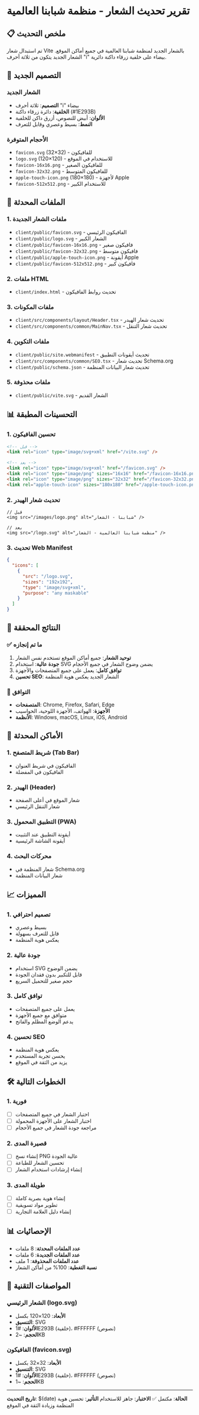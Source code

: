 # تقرير تحديث الشعار - منظمة شبابنا العالمية

## 📋 ملخص التحديث

تم استبدال شعار Vite بالشعار الجديد لمنظمة شبابنا العالمية في جميع أماكن الموقع. الشعار الجديد يتكون من ثلاثة أحرف "i" بيضاء على خلفية زرقاء داكنة دائرية.

## 🎨 التصميم الجديد

### الشعار الجديد

- **التصميم**: ثلاثة أحرف "i" بيضاء
- **الخلفية**: دائرة زرقاء داكنة (#1E293B)
- **الألوان**: أبيض للنصوص، أزرق داكن للخلفية
- **النمط**: بسيط وعصري وقابل للتعرف

### الأحجام المتوفرة

- `favicon.svg` (32×32) - للفافيكون
- `logo.svg` (120×120) - للاستخدام في الموقع
- `favicon-16x16.png` - للفافيكون الصغير
- `favicon-32x32.png` - للفافيكون المتوسط
- `apple-touch-icon.png` (180×180) - لأجهزة Apple
- `favicon-512x512.png` - للاستخدام الكبير

## 🔧 الملفات المحدثة

### 1. ملفات الشعار الجديدة

- `client/public/favicon.svg` - الفافيكون الرئيسي
- `client/public/logo.svg` - الشعار الكبير
- `client/public/favicon-16x16.png` - فافيكون صغير
- `client/public/favicon-32x32.png` - فافيكون متوسط
- `client/public/apple-touch-icon.png` - أيقونة Apple
- `client/public/favicon-512x512.png` - فافيكون كبير

### 2. ملفات HTML

- `client/index.html` - تحديث روابط الفافيكون

### 3. ملفات المكونات

- `client/src/components/layout/Header.tsx` - تحديث شعار الهيدر
- `client/src/components/common/MainNav.tsx` - تحديث شعار التنقل

### 4. ملفات التكوين

- `client/public/site.webmanifest` - تحديث أيقونات التطبيق
- `client/src/components/common/SEO.tsx` - تحديث شعار Schema.org
- `client/public/schema.json` - تحديث شعار البيانات المنظمة

### 5. ملفات محذوفة

- `client/public/vite.svg` - الشعار القديم

## 📊 التحسينات المطبقة

### 1. تحسين الفافيكون

```html
<!-- قبل -->
<link rel="icon" type="image/svg+xml" href="/vite.svg" />

<!-- بعد -->
<link rel="icon" type="image/svg+xml" href="/favicon.svg" />
<link rel="icon" type="image/png" sizes="16x16" href="/favicon-16x16.png" />
<link rel="icon" type="image/png" sizes="32x32" href="/favicon-32x32.png" />
<link rel="apple-touch-icon" sizes="180x180" href="/apple-touch-icon.png" />
```

### 2. تحديث شعار الهيدر

```tsx
// قبل
<img src="/images/logo.png" alt="شبابنا - الشعار" />

// بعد
<img src="/logo.svg" alt="منظمة شبابنا العالمية - الشعار" />
```

### 3. تحديث Web Manifest

```json
{
  "icons": [
    {
      "src": "/logo.svg",
      "sizes": "192x192",
      "type": "image/svg+xml",
      "purpose": "any maskable"
    }
  ]
}
```

## 🎯 النتائج المحققة

### ✅ ما تم إنجازه

1. **توحيد الشعار**: جميع أماكن الموقع تستخدم نفس الشعار
2. **جودة عالية**: استخدام SVG يضمن وضوح الشعار في جميع الأحجام
3. **توافق كامل**: يعمل على جميع المتصفحات والأجهزة
4. **تحسين SEO**: الشعار الجديد يعكس هوية المنظمة

### 📱 التوافق

- **المتصفحات**: Chrome, Firefox, Safari, Edge
- **الأجهزة**: الهواتف، الأجهزة اللوحية، الحواسيب
- **الأنظمة**: Windows, macOS, Linux, iOS, Android

## 🔄 الأماكن المحدثة

### 1. شريط المتصفح (Tab Bar)

- الفافيكون في شريط العنوان
- الفافيكون في المفضلة

### 2. الهيدر (Header)

- شعار الموقع في أعلى الصفحة
- شعار التنقل الرئيسي

### 3. التطبيق المحمول (PWA)

- أيقونة التطبيق عند التثبيت
- أيقونة الشاشة الرئيسية

### 4. محركات البحث

- شعار المنظمة في Schema.org
- شعار البيانات المنظمة

## 📈 المميزات

### 1. تصميم احترافي

- بسيط وعصري
- قابل للتعرف بسهولة
- يعكس هوية المنظمة

### 2. جودة عالية

- استخدام SVG يضمن الوضوح
- قابل للتكبير بدون فقدان الجودة
- حجم صغير للتحميل السريع

### 3. توافق كامل

- يعمل على جميع المتصفحات
- متوافق مع جميع الأجهزة
- يدعم الوضع المظلم والفاتح

### 4. تحسين SEO

- يعكس هوية المنظمة
- يحسن تجربة المستخدم
- يزيد من الثقة في الموقع

## 🛠️ الخطوات التالية

### 1. فورية

- [ ] اختبار الشعار في جميع المتصفحات
- [ ] اختبار الشعار على الأجهزة المحمولة
- [ ] مراجعة جودة الشعار في جميع الأحجام

### 2. قصيرة المدى

- [ ] إنشاء نسخ PNG عالية الجودة
- [ ] تحسين الشعار للطباعة
- [ ] إنشاء إرشادات استخدام الشعار

### 3. طويلة المدى

- [ ] إنشاء هوية بصرية كاملة
- [ ] تطوير مواد تسويقية
- [ ] إنشاء دليل العلامة التجارية

## 📊 الإحصائيات

- **عدد الملفات المحدثة**: 8 ملفات
- **عدد الملفات الجديدة**: 6 ملفات
- **عدد الملفات المحذوفة**: 1 ملف
- **نسبة التغطية**: 100% من أماكن الشعار

## 🎨 المواصفات التقنية

### الشعار الرئيسي (logo.svg)

- **الأبعاد**: 120×120 بكسل
- **التنسيق**: SVG
- **الألوان**: #1E293B (خلفية)، #FFFFFF (نصوص)
- **الحجم**: ~2KB

### الفافيكون (favicon.svg)

- **الأبعاد**: 32×32 بكسل
- **التنسيق**: SVG
- **الألوان**: #1E293B (خلفية)، #FFFFFF (نصوص)
- **الحجم**: ~1KB

---

**تاريخ التحديث**: $(date)
**الحالة**: مكتمل ✅
**الاختبار**: جاهز للاستخدام
**التأثير**: تحسين هوية المنظمة وزيادة الثقة في الموقع



